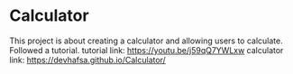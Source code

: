 # Calculator
 
This project is about creating a calculator and allowing users to calculate. Followed a tutorial.
tutorial link: https://youtu.be/j59qQ7YWLxw
calculator link: https://devhafsa.github.io/Calculator/
